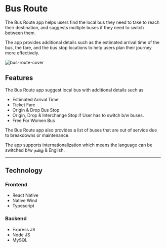 # Bus Route

The Bus Route app helps users find the local bus they need to take to reach their destination, and suggests multiple buses if they need to switch between them.

The app provides additional details such as the estimated arrival time of the bus, the fare, and the bus stop locations to help users plan their journey more effectively.

![bus-route-cover](https://user-images.githubusercontent.com/75238302/233823461-3a161810-aeae-4b52-8a8a-8e7b4494a352.png)

## Features

The Bus Route app suggest local bus with additional details such as

-   Estimated Arrival Time
-   Ticket Fare
-   Origin & Drop Bus Stop
-   Origin, Drop & Interchange Stop if User has to switch b/w buses.
-   Free For Women Bus

The Bus Route app also provides a list of buses that are out of service due to breakdowns or maintenance.

The app supports internationalization which means the language can be switched b/w தமிழ் & English.

---

## Technology

### Frontend

-   React Native
-   Native Wind
-   Typescript

### Backend

-   Express JS
-   Node JS
-   MySQL
